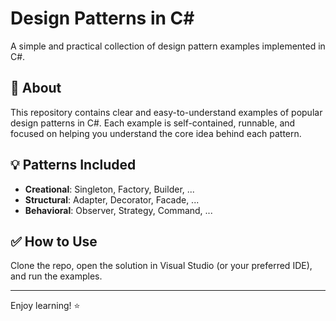 
# Design Patterns in C#

A simple and practical collection of design pattern examples implemented in C#.

## 🚀 About

This repository contains clear and easy-to-understand examples of popular design patterns in C#. Each example is self-contained, runnable, and focused on helping you understand the core idea behind each pattern.

## 💡 Patterns Included

- **Creational**: Singleton, Factory, Builder, ...
- **Structural**: Adapter, Decorator, Facade, ...
- **Behavioral**: Observer, Strategy, Command, ...

## ✅ How to Use

Clone the repo, open the solution in Visual Studio (or your preferred IDE), and run the examples.

---

Enjoy learning! ⭐
